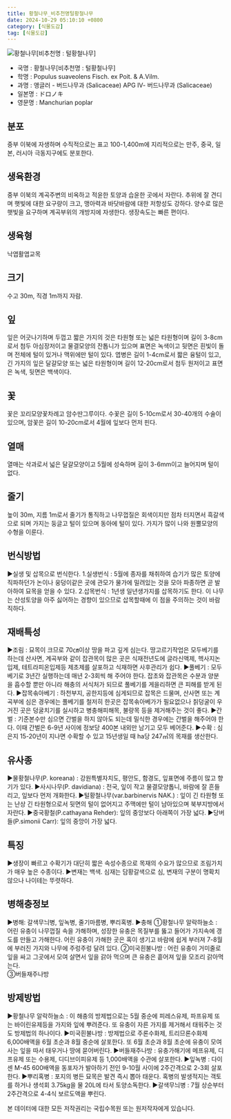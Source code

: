```yaml
---
title: 황철나무_비추천명털황철나무
date: 2024-10-29 05:10:10 +0800
category: [식물도감]
tag: [식물도감]
---
```




![황철나무[비추천명 : 털황철나무]](/fileUpload/plants/basic/Salicaceae/Populus/16788/1_th2.JPG)
- 국명 : 황철나무[비추천명 : 털황철나무]
- 학명 : Populus suaveolens Fisch. ex Poit. & A.Vilm.
- 과명 : 앵글러 - 버드나무과 (Salicaceae) APG Ⅳ- 버드나무과 (Salicaceae)
- 일본명 : ドロノキ
- 영문명 : Manchurian poplar


## 분포
중부 이북에 자생하며 수직적으로는 표고 100-1,400m에 지리적으로는 만주, 중국, 일본, 러시아 극동지구에도 분포한다.
## 생육환경
중부 이북의 계곡주변의 비옥하고 적윤한 토양과 습윤한 곳에서 자란다. 추위에 잘 견디며 햇빛에 대한 요구량이 크고, 맹아력과 바닷바람에 대한 저항성도 강하다. 양수로 많은 햇빛을 요구하며 계곡부위의 개방지에 자생한다. 생장속도는 빠른 편이다.
## 생육형
낙엽활엽교목
## 크기
수고 30m, 직경 1m까지 자람.
## 잎
잎은 어긋나기하며 두껍고 짧은 가지의 것은 타원형 또는 넓은 타원형이며 길이 3-8cm로서 첨두 아심장저이고 물결모양의 잔톱니가 있으며 표면은 녹색이고 뒷면은 흰빛이 돌며 전체에 털이 있거나 맥위에만 털이 있다. 엽병은 길이 1-4cm로서 짧은 융털이 있고, 긴 가지의 잎은 달걀모양 또는 넓은 타원형이며 길이 12-20cm로서 첨두 원저이고 표면은 녹색, 뒷면은 백색이다.
## 꽃
꽃은 꼬리모양꽃차례고 암수딴그루이다. 수꽃은 길이 5-10cm로서 30-40개의 수술이 있으며, 암꽃은 길이 10-20cm로서 4월에 잎보다 먼저 핀다.
## 열매
열매는 삭과로서 넓은 달걀모양이고 5월에 성숙하며 길이 3-6mm이고 늘어지며 털이 없다.
## 줄기
높이 30m, 지름 1m로서 줄기가 통직하고 나무껍질은 회색이지만 점차 터지면서 흑갈색으로 되며 가지는 둥글고 털이 있으며 동아에 털이 있다. 가지가 많이 나와 원뿔모양의 수형을 이룬다.
## 번식방법
▶실생 및 삽목으로 번식한다. 1.실생번식 : 5월에 종자를 채취하여 습기가 많은 토양에 직파하던가 논이나 웅덩이같은 곳에 관모가 물가에 밀려있는 것을 모아 파종하면 곧 발아하여 묘목을 얻을 수 있다. 2.삽목번식 : 1년생 일년생가지를 삽목하기도 한다. 이 나무는 산성토양을 아주 싫어하는 경향이 있으므로 삽목할때에 이 점을 주의하는 것이 바람직하다.
## 재배특성
▶조림 : 묘목이 크므로 70㎝이상 땅을 파고 깊게 심는다. 땅고르기작업은 모두베기를 하는데 산사면, 계곡부와 같이 잡관목이 많은 곳은 식재전년도에 글라신액제, 헥사지논입제, 테트라피온입제등 제초제를 살포하고 식재하면 사후관리가 쉽다.▶풀베기 : 모두베기로 3년간 실행하는데 매년 2-3회씩 해 주어야 한다. 잡초와 잡관목은 수분과 양분을 흡수할 뿐만 아니라 해충의 서식처가 되므로 풀베기를 게을리하면 큰 피해를 받게 된다.▶잡목솎아베기 : 하천부지, 공한지등에 심게되므로 잡목은 드물며, 산사면 또는 계곡부에 심은 경우에는 풀베기를 철저히 한곳은 잡목솎아베가가 필요없으나 칡덩굴이 우거진 곳은 덩굴치기를 실시하고 병충해피해목, 불량목 등을 제거해주는 것이 좋다.▶간벌 : 기준본수만 심으면 간벌을 하지 않아도 되는데 밀식한 경우에는 간벌을 해주어야 한다. 이때 간벌은 6-9년 사이에 정보당 400본 내외만 남기고 모두 베어준다.▶수확 : 심은지 15-20년이 지나면 수확할 수 있고 15년생일 때 ha당 247㎥의 목재를 생산한다.
## 유사종
▶물황철나무(P. koreana) : 강원특별자치도, 평안도, 함경도, 잎표면에 주름이 많고 향기가 있다.▶사시나무(P. davidiana) : 전국, 잎이 작고 물결모양톱니, 바람에 잘 흔들리고, 잎보다 먼저 개화한다.▶털황철나무(var.barbinervis NAK.) : 잎이 긴 타원형 또는 난상 긴 타원형으로서 뒷면의 털이 없어지고 주맥에만 털이 남아있으며 북부지방에서 자란다.▶중국황철(P.cathayana Rehder): 잎의 중앙보다 아래쪽이 가장 넓다.▶당버들(P.simonii Carr): 잎의 중앙이 가장 넓다.
## 특징
▶생장이 빠르고 수확기가 대단히 짧은 속성수종으로 목재의 수요가 많으므로 조림가치가 매우 높은 수종이다. ▶변재는 백색. 심재는 담황갈색으로 심, 변재의 구분이 명확치 않으나 나이테는  뚜렷하다.
## 병해충정보
▶병해: 갈색무늬병, 잎녹병, 줄기마름병, 뿌리혹병.▶충해 ①황철나무 알락하늘소 : 어린 유충이 나무껍질 속을 가해하며, 성장한 유충은 목질부를 뚫고 들어가 가지속에 갱도를 만들고 가해한다. 어린 유충이 가해한 곳은 혹이 생기고 바람에 쉽게 부러져 7-8월에 부러진 가지와 나무에 주렁주렁 달려 있다. ②미국흰불나방 : 어린 유충이 거미줄로 잎을 싸고 그곳에서 모여 살면서 잎을 갉아 먹으며 큰 유충은 흩어져 잎을 모조리 갉아먹는다.  ③버들재주나방
## 방제방법
▶황철나무 알락하늘소 : 이 해충의 방제법으로는 5월 중순에 피레스유제, 파프유제 또는 바이린유제등을 가지와 잎에 뿌려준다. 또 유충이 자른 가지를 제거해서 태워주는 것도 방제법의 하나이다. ▶미국흰불나방 : 방제법으로 주론수화제, 트리므론수화제 6,000배액을 6월 초순과 8월 중순에 살포한다. 또 6월 초순과 8월 초순에 유충이 모여사는 잎을 따서 태우거나 땅에 묻어버린다.▶버들재주나방 : 유충가해기에 메프유제, 디프유제 또는 수용제, 디디브이피유제 등 1,000배액을 수관에 살포한다.▶잎녹병 : 다이센 M-45 600배액을 동포자가 발아하기 전인 9-10월 사이에 2주간격으로 2-3회 살포한다.▶뿌리혹병 : 포지의 병든 묘목은 발견 즉시 뽑아 태운다. 혹병의 발생적지는 객토를 하거나 생석회 3.75kg을 물 20L에 타서 토양소독한다.▶갈색무늬병 : 7월 상순부터 2주간격으로 4-4식 보르도액을 뿌린다.






본 데이터에 대한 모든 저작권리는 국립수목원 또는 원저작자에게 있습니다.
